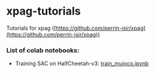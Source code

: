 # xpag-tutorials
Tutorials for xpag ([https://github.com/perrin-isir/xpag](https://github.com/perrin-isir/xpag))

### List of colab notebooks:

- Training SAC on HalfCheetah-v3: [train_mujoco.ipynb](https://colab.research.google.com/github/perrin-isir/xpag-tutorials/blob/main/train_mujoco.ipynb)

